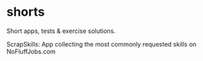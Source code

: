# shorts
Short apps, tests &amp; exercise solutions.

ScrapSkills: 
App collecting the most commonly requested skills on NoFluffJobs.com

